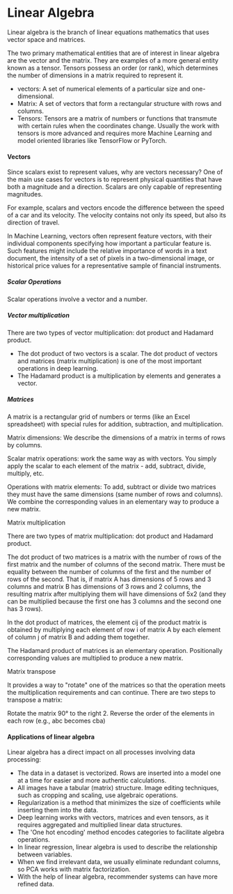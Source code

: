 # Linear Algebra 
Linear algebra is the branch of linear equations mathematics that uses vector space and matrices.

The two primary mathematical entities that are of interest in linear algebra are the vector and the matrix. They are examples of a more general entity known as a tensor. Tensors possess an order (or rank), which determines the number of dimensions in a matrix required to represent it.

- vectors: A set of numerical elements of a particular size and one-dimensional.
- Matrix: A set of vectors that form a rectangular structure with rows and columns.
- Tensors: Tensors are a matrix of numbers or functions that transmute with certain rules when the coordinates change. Usually the work with tensors is more advanced and requires more Machine Learning and model oriented libraries like TensorFlow or PyTorch.

#### Vectors
Since scalars exist to represent values, why are vectors necessary? One of the main use cases for vectors is to represent physical quantities that have both a magnitude and a direction. Scalars are only capable of representing magnitudes.

For example, scalars and vectors encode the difference between the speed of a car and its velocity. The velocity contains not only its speed, but also its direction of travel.

In Machine Learning, vectors often represent feature vectors, with their individual components specifying how important a particular feature is. Such features might include the relative importance of words in a text document, the intensity of a set of pixels in a two-dimensional image, or historical price values for a representative sample of financial instruments.

##### Scalar Operations

Scalar operations involve a vector and a number.

##### Vector multiplication

There are two types of vector multiplication: dot product and Hadamard product.

- The dot product of two vectors is a scalar. The dot product of vectors and matrices (matrix multiplication) is one of the most important operations in deep learning.
- The Hadamard product is a multiplication by elements and generates a vector.

##### Matrices

A matrix is a rectangular grid of numbers or terms (like an Excel spreadsheet) with special rules for addition, subtraction, and multiplication.

Matrix dimensions: We describe the dimensions of a matrix in terms of rows by columns.

Scalar matrix operations: work the same way as with vectors. You simply apply the scalar to each element of the matrix - add, subtract, divide, multiply, etc.

Operations with matrix elements: To add, subtract or divide two matrices they must have the same dimensions (same number of rows and columns). We combine the corresponding values in an elementary way to produce a new matrix.

Matrix multiplication

There are two types of matrix multiplication: dot product and Hadamard product.

The dot product of two matrices is a matrix with the number of rows of the first matrix and the number of columns of the second matrix. There must be equality between the number of columns of the first and the number of rows of the second. That is, if matrix A has dimensions of 5 rows and 3 columns and matrix B has dimensions of 3 rows and 2 columns, the resulting matrix after multiplying them will have dimensions of 5x2 (and they can be multiplied because the first one has 3 columns and the second one has 3 rows).

In the dot product of matrices, the element cij of the product matrix is obtained by multiplying each element of row i of matrix A by each element of column j of matrix B and adding them together.

The Hadamard product of matrices is an elementary operation. Positionally corresponding values are multiplied to produce a new matrix.

Matrix transpose 

It provides a way to "rotate" one of the matrices so that the operation meets the multiplication requirements and can continue. There are two steps to transpose a matrix:

Rotate the matrix 90° to the right 2.
Reverse the order of the elements in each row (e.g., abc becomes cba)

#### Applications of linear algebra
Linear algebra has a direct impact on all processes involving data processing:
- The data in a dataset is vectorized. Rows are inserted into a model one at a time for easier and more authentic calculations.
- All images have a tabular (matrix) structure. Image editing techniques, such as cropping and scaling, use algebraic operations.
- Regularization is a method that minimizes the size of coefficients while inserting them into the data.
- Deep learning works with vectors, matrices and even tensors, as it requires aggregated and multiplied linear data structures.
- The 'One hot encoding' method encodes categories to facilitate algebra operations.
- In linear regression, linear algebra is used to describe the relationship between variables.
- When we find irrelevant data, we usually eliminate redundant columns, so PCA works with matrix factorization.
- With the help of linear algebra, recommender systems can have more refined data.